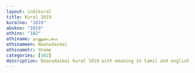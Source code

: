```yaml
---
layout: indikural
title: Kural 1019
kuralno: "1019"
abskno: "1019"
athino: "102"
athiname: நாணுடைமை
athinameen: Naanudaimai
athinametr: Shame
categories: [102]
description: Naanudaimai kural 1019 with meaning in tamil and english 
---
```


